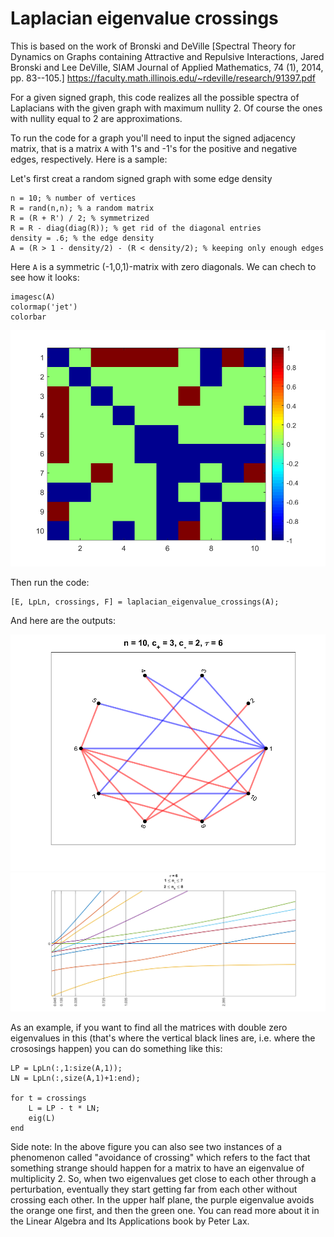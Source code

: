 # Laplacian eigenvalue crossings

This is based on the work of Bronski and DeVille [Spectral Theory for Dynamics on Graphs containing Attractive and Repulsive Interactions, Jared Bronski and Lee DeVille, SIAM Journal of Applied Mathematics, 74 (1), 2014, pp. 83--105.] https://faculty.math.illinois.edu/~rdeville/research/91397.pdf

For a given signed graph, this code realizes all the possible spectra of Laplacians with the given graph with maximum nullity 2. Of course the ones with nullity equal to 2 are approximations.

To run the code for a graph you'll need to input the signed adjacency matrix, that is a matrix `A` with 1's and -1's for the positive and negative edges, respectively. Here is a sample:

Let's first creat a random signed graph with some edge density

    n = 10; % number of vertices
    R = rand(n,n); % a random matrix
    R = (R + R') / 2; % symmetrized
    R = R - diag(diag(R)); % get rid of the diagonal entries
    density = .6; % the edge density
    A = (R > 1 - density/2) - (R < density/2); % keeping only enough edges
    
Here `A` is a symmetric (-1,0,1)-matrix with zero diagonals. We can chech to see how it looks:

    imagesc(A)
    colormap('jet')
    colorbar
    
![](adjacency_matrix.png)

Then run the code:

    [E, LpLn, crossings, F] = laplacian_eigenvalue_crossings(A);
    
And here are the outputs:

![](signed_graph.png)
![](spectra.png)

As an example, if you want to find all the matrices with double zero eigenvalues in this (that's where the vertical black lines are, i.e. where the crososings happen) you can do something like this:

    LP = LpLn(:,1:size(A,1));
    LN = LpLn(:,size(A,1)+1:end);

    for t = crossings
        L = LP - t * LN;
        eig(L)
    end

Side note: In the above figure you can also see two instances of a phenomenon called "avoidance of crossing" which refers to the fact that something strange should happen for a matrix to have an eigenvalue of multiplicity 2. So, when two eigenvalues get close to each other through a perturbation, eventually they start getting far from each other without crossing each other. In the upper half plane, the purple eigenvalue avoids the orange one first, and then the green one. You can read more about it in the Linear Algebra and Its Applications book by Peter Lax.
